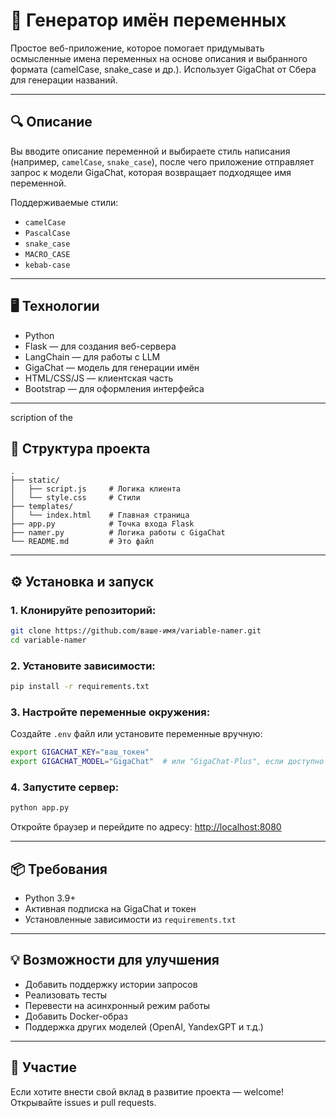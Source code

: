 # 🧠 Генератор имён переменных

Простое веб-приложение, которое помогает придумывать осмысленные имена переменных на основе описания и выбранного формата (camelCase, snake_case и др.). Использует GigaChat от Сбера для генерации названий.

---

## 🔍 Описание

Вы вводите описание переменной и выбираете стиль написания (например, `camelCase`, `snake_case`), после чего приложение отправляет запрос к модели GigaChat, которая возвращает подходящее имя переменной.

Поддерживаемые стили:
- `camelCase`
- `PascalCase`
- `snake_case`
- `MACRO_CASE`
- `kebab-case`

---

## 🖥️ Технологии

- Python
- Flask — для создания веб-сервера
- LangChain — для работы с LLM
- GigaChat — модель для генерации имён
- HTML/CSS/JS — клиентская часть
- Bootstrap — для оформления интерфейса

---
scription of the
## 📁 Структура проекта

```
.
├── static/
│   ├── script.js     # Логика клиента
│   └── style.css     # Стили
├── templates/
│   └── index.html    # Главная страница
├── app.py            # Точка входа Flask
├── namer.py          # Логика работы с GigaChat
└── README.md         # Это файл
```

---

## ⚙️ Установка и запуск

### 1. Клонируйте репозиторий:

```bash
git clone https://github.com/ваше-имя/variable-namer.git
cd variable-namer
```

### 2. Установите зависимости:

```bash
pip install -r requirements.txt
```

### 3. Настройте переменные окружения:

Создайте `.env` файл или установите переменные вручную:

```bash
export GIGACHAT_KEY="ваш_токен"
export GIGACHAT_MODEL="GigaChat"  # или "GigaChat-Plus", если доступно
```

### 4. Запустите сервер:

```bash
python app.py
```

Откройте браузер и перейдите по адресу: [http://localhost:8080](http://localhost:8080)

---

## 📦 Требования

- Python 3.9+
- Активная подписка на GigaChat и токен
- Установленные зависимости из `requirements.txt`

---

## 💡 Возможности для улучшения

- Добавить поддержку истории запросов
- Реализовать тесты
- Перевести на асинхронный режим работы
- Добавить Docker-образ
- Поддержка других моделей (OpenAI, YandexGPT и т.д.)

---

## 🤝 Участие

Если хотите внести свой вклад в развитие проекта — welcome! Открывайте issues и pull requests.
